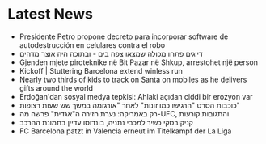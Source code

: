 # Latest News
-  Presidente Petro propone decreto para incorporar software de autodestrucción en celulares contra el robo
-  דייגים פתחו מכולה שמצאו צפה בים - ובתוכה היה אוצר מדהים
-  Gjenden mjete piroteknike në Bit Pazar në Shkup, arrestohet një person
-  Kickoff | Stuttering Barcelona extend winless run
-  Nearly two thirds of kids to track on Santa on mobiles as he delivers gifts around the world
-  Erdoğan'dan sosyal medya tepkisi: Ahlaki açıdan ciddi bir erozyon var
-  כוכבות הסרט "הרגישו כמו זונות" לאחר "אורגזמה במשך שש שעות רצופות"
-  רק באמריקה: נערת הזירה ה"אגדית" פרשה מה-UFC, והתגובות קורעות
-  קניקובסקי כשיר למכבי נתניה, בונדוסו עדיין בתמונת ההרכב
-  FC Barcelona patzt in Valencia erneut im Titelkampf der La Liga
